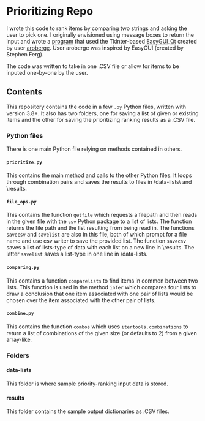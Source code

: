 # Prioritizing Repo

I wrote this code to rank items by comparing two strings and asking the user to pick one. I originally envisioned using message boxes to return the input and wrote a [program](https://github.com/bronwencc/prioritizing-gui) that used the Tkinter-based [EasyGUI_Qt](https://easygui-qt.readthedocs.io/en/latest/api.html) created by user [aroberge](https://github.com/aroberge/easygui_qt). User aroberge was inspired by EasyGUI (created by Stephen Ferg).

The code was written to take in one .CSV file or allow for items to be inputed one-by-one by the user.

## Contents
This repository contains the code in a few `.py` Python files, written with version 3.8+. It also has two folders, one for saving a list of given or existing items and the other for saving the prioritizing ranking results as a .CSV file.

### Python files
There is one main Python file relying on methods contained in others.
#### `prioritize.py`
This contains the main method and calls to the other Python files. It loops through combination pairs and saves the results to files in \data-lists\ and \results\.

#### `file_ops.py`
This contains the function `getfile` which requests a filepath and then reads in the given file with the `csv` Python package to a list of lists. The function returns the file path and the list resulting from being read in.
The functions `savecsv` and `savelist` are also in this file, both of which prompt for a file name and use csv writer to save the provided list. The function `savecsv` saves a list of lists-type of data with each list on a new line in \results\. The latter `savelist` saves a list-type in one line in \data-lists\.

#### `comparing.py`
This contains a function `comparelists` to find items in common between two lists. This function is used in the method `infer` which compares four lists to draw a conclusion that one item associated with one pair of lists would be chosen over the item associated with the other pair of lists.

#### `combine.py`
This contains the function `combos` which uses `itertools.combinations` to return a list of combinations of the given size (or defaults to 2) from a given array-like.

### Folders
#### data-lists
This folder is where sample priority-ranking input data is stored.
#### results
This folder contains the sample output dictionaries as .CSV files.